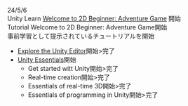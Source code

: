 24/5/6  
Unity Learn [Welcome to 2D Beginner: Adventure Game](https://learn.unity.com/tutorial/welcome-to-2d-beginner-adventure-game?uv=2022.3&courseId=64774201edbc2a1638d25d18#) 開始  
Tutorial Welcome to 2D Beginner: Adventure Game開始  
事前学習として提示されているチュートリアルを開始  
- [Explore the Unity Editor](https://learn.unity.com/tutorial/explore-the-unity-editor-1?uv=2021.3)開始>完了  
- [Unity Essentials](https://learn.unity.com/pathway/unity-essentials)開始  
    - Get started witt Unity開始>完了  
    - Real-time creation開始>完了  
    - Essentials of real-time 3D開始>完了
    - Essentials of programming in Unity開始>完了  
    